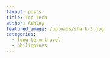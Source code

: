 ```yaml
---
layout: posts
title: Top Tech
author: Ashley
featured_image: /uploads/shark-3.jpg
categories:
  - long-term-travel
  - philippines
---
```

